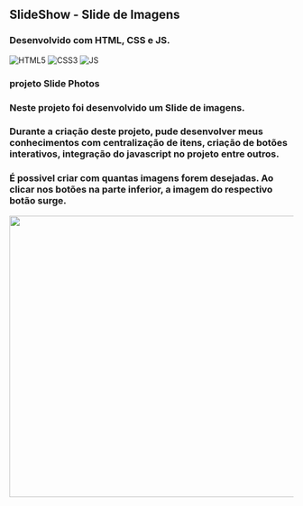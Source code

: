 ## SlideShow - Slide de Imagens
### Desenvolvido com HTML, CSS e JS.
<div style="display: inline_block" >
    <img aling="center" alt="HTML5" src="https://img.shields.io/badge/HTML5-E34F26?style=for-the-badge&logo=html5&logoColor=white" />
    <img aling="center" alt="CSS3" src="https://img.shields.io/badge/CSS3-1572B6?style=for-the-badge&logo=css3&logoColor=white" />
    <img aling="center" alt="JS" src="https://img.shields.io/badge/JavaScript-F7DF1E?style=for-the-badge&logo=javascript&logoColor=black" />

</div>

### projeto Slide Photos

### Neste projeto foi desenvolvido um Slide de imagens.

### Durante a criação deste projeto, pude desenvolver meus conhecimentos com centralização de itens, criação de botões interativos, integração do javascript no projeto entre outros.

### É possivel criar com quantas imagens forem desejadas. Ao clicar nos botões na parte inferior, a imagem do respectivo botão surge. 

<p> 
    <img width="900" height="500" src="src/gif1222.gif" >
</p>


